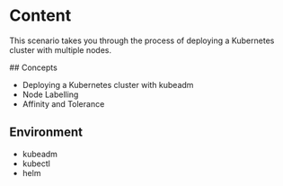 # Content

This scenario takes you through the process of deploying a Kubernetes cluster with multiple nodes.

## Concepts

- Deploying a Kubernetes cluster with kubeadm
- Node Labelling
- Affinity and Tolerance

## Environment

- kubeadm
- kubectl
- helm

